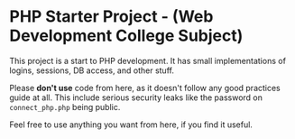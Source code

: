 # PHP Starter Project - (Web Development College Subject)

This project is a start to PHP development. It has small implementations of logins, sessions, DB access, and other stuff.

Please __don't use__ code from here, as it doesn't follow any good practices guide at all. This include serious security leaks like the password on `connect_php.php` being public.

Feel free to use anything you want from here, if you find it useful.